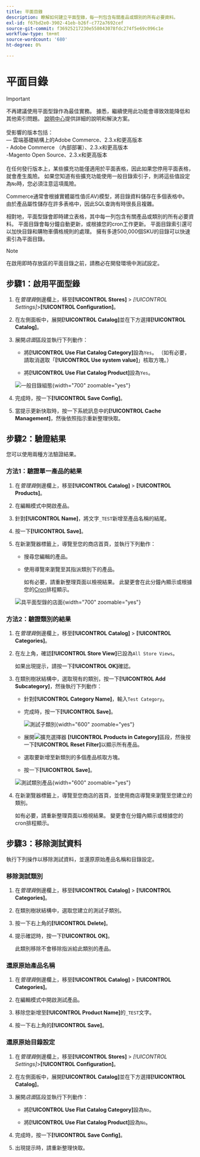 ```yaml
---
title: 平面目錄
description: 瞭解如何建立平面型錄，每一列包含有關產品或類別的所有必要資料。
exl-id: f67bd2e0-3902-41eb-b26f-c772a7692cef
source-git-commit: f36925217230e558043078fdc274f5e69c096c1e
workflow-type: tm+mt
source-wordcount: '680'
ht-degree: 0%

---
```


# 平面目錄

>[!IMPORTANT]
>
>不再建議使用平面型錄作為最佳實務。 據悉，繼續使用此功能會導致效能降低和其他索引問題。 [說明中心](https://experienceleague.adobe.com/docs/commerce-knowledge-base/kb/troubleshooting/miscellaneous/slow-performance-slow-and-long-running-crons.html?lang=zh-Hant)提供詳細的說明和解決方案。<br/><br/>受影響的版本包括：<br/> — 雲端基礎結構上的Adobe Commerce、2.3.x和更高版本<br/>- Adobe Commerce （內部部署）、2.3.x和更高版本<br/>-Magento Open Source、2.3.x和更高版本<br/><br/>在任何發行版本上，某些擴充功能僅適用於平面表格，因此如果您停用平面表格，就會產生風險。 如果您知道有些擴充功能使用一般目錄索引子，則將這些值設定為`No`時，您必須注意這項風險。

Commerce通常會根據實體屬性值(EAV)模型，將目錄資料儲存在多個表格中。 由於產品屬性儲存在許多表格中，因此SQL查詢有時很長且複雜。

相對地，平面型錄會即時建立表格，其中每一列包含有關產品或類別的所有必要資料。 平面目錄會每分鐘自動更新，或根據您的cron工作更新。 平面目錄索引還可以加快目錄和購物車價格規則的處理。 擁有多達500,000個SKU的目錄可以快速索引為平面目錄。

>[!NOTE]
>
>在啟用即時存放區的平面目錄之前，請務必在開發環境中測試設定。

## 步驟1：啟用平面型錄

1. 在&#x200B;_管理員_&#x200B;側邊欄上，移至&#x200B;**[!UICONTROL Stores]** > _[!UICONTROL Settings]_>**[!UICONTROL Configuration]**。

1. 在左側面板中，展開&#x200B;**[!UICONTROL Catalog]**&#x200B;並在下方選擇&#x200B;**[!UICONTROL Catalog]**。

1. 展開&#x200B;_店面_&#x200B;區段並執行下列動作：

   - 將&#x200B;**[!UICONTROL Use Flat Catalog Category]**&#x200B;設為`Yes`。 （如有必要，請取消選取「**[!UICONTROL Use system value]**」核取方塊。）

   - 將&#x200B;**[!UICONTROL Use Flat Catalog Product]**&#x200B;設為`Yes`。

   ![一般目錄組態](./assets/use-flat-catalog.png){width="700" zoomable="yes"}

1. 完成時，按一下&#x200B;**[!UICONTROL Save Config]**。

1. 當提示更新快取時，按一下系統訊息中的&#x200B;**[!UICONTROL Cache Management]**，然後依照指示重新整理快取。

## 步驟2：驗證結果

您可以使用兩種方法驗證結果。

### 方法1：驗證單一產品的結果

1. 在&#x200B;_管理員_&#x200B;側邊欄上，移至&#x200B;**[!UICONTROL Catalog]** > **[!UICONTROL Products]**。

1. 在編輯模式中開啟產品。

1. 針對&#x200B;**[!UICONTROL Name]**，將文字`_TEST`新增至產品名稱的結尾。

1. 按一下&#x200B;**[!UICONTROL Save]**。

1. 在新瀏覽器標籤上，導覽至您的商店首頁，並執行下列動作：

   - 搜尋您編輯的產品。

   - 使用導覽來瀏覽至其指派類別下的產品。

     如有必要，請重新整理頁面以檢視結果。 此變更會在此分鐘內顯示或根據您的[Cron](../systems/cron.md)排程顯示。

   ![具平面型錄的店面](./assets/storefront-flat-catalog-enabled.png){width="700" zoomable="yes"}

### 方法2：驗證類別的結果

1. 在&#x200B;_管理員_&#x200B;側邊欄上，移至&#x200B;**[!UICONTROL Catalog]** > **[!UICONTROL Categories]**。

1. 在左上角，確認&#x200B;**[!UICONTROL Store View]**&#x200B;已設為`All Store Views`。

   如果出現提示，請按一下&#x200B;**[!UICONTROL OK]**&#x200B;確認。

1. 在類別樹狀結構中，選取現有的類別，按一下&#x200B;**[!UICONTROL Add Subcategory]**，然後執行下列動作：

   - 針對&#x200B;**[!UICONTROL Category Name]**，輸入`Test Category`。

   - 完成時，按一下&#x200B;**[!UICONTROL Save]**。

     ![測試子類別](./assets/catalog-flat-test-category.png){width="600" zoomable="yes"}

   - 展開![擴充選擇器](../assets/icon-display-expand.png) **[!UICONTROL Products in Category]**&#x200B;區段，然後按一下&#x200B;**[!UICONTROL Reset Filter]**&#x200B;以顯示所有產品。

   - 選取要新增至新類別的多個產品核取方塊。

   - 按一下&#x200B;**[!UICONTROL Save]**。

   ![測試類別產品](./assets/catalog-flat-test-category-products.png){width="600" zoomable="yes"}

1. 在新瀏覽器標籤上，導覽至您商店的首頁，並使用商店導覽來瀏覽至您建立的類別。

   如有必要，請重新整理頁面以檢視結果。 變更會在分鐘內顯示或根據您的cron排程顯示。

## 步驟3：移除測試資料

執行下列操作以移除測試資料，並還原原始產品名稱和目錄設定。

### 移除測試類別

1. 在&#x200B;_管理員_&#x200B;側邊欄上，移至&#x200B;**[!UICONTROL Catalog]** > **[!UICONTROL Categories]**。

1. 在類別樹狀結構中，選取您建立的測試子類別。

1. 按一下右上角的&#x200B;**[!UICONTROL Delete]**。

1. 提示確認時，按一下&#x200B;**[!UICONTROL OK]**。

   此類別移除不會移除指派給此類別的產品。

### 還原原始產品名稱

1. 在&#x200B;_管理員_&#x200B;側邊欄上，移至&#x200B;**[!UICONTROL Catalog]** > **[!UICONTROL Categories]**。

1. 在編輯模式中開啟測試產品。

1. 移除您新增至&#x200B;**[!UICONTROL Product Name]**&#x200B;的`_TEST`文字。

1. 按一下右上角的&#x200B;**[!UICONTROL Save]**。

### 還原原始目錄設定

1. 在&#x200B;_管理員_&#x200B;側邊欄上，移至&#x200B;**[!UICONTROL Stores]** > _[!UICONTROL Settings]_>**[!UICONTROL Configuration]**。

1. 在左側面板中，展開&#x200B;**[!UICONTROL Catalog]**&#x200B;並在下方選擇&#x200B;**[!UICONTROL Catalog]**。

1. 展開&#x200B;_店面_&#x200B;區段並執行下列動作：

   - 將&#x200B;**[!UICONTROL Use Flat Catalog Category]**&#x200B;設為`No`。

   - 將&#x200B;**[!UICONTROL Use Flat Catalog Product]**&#x200B;設為`No`。

1. 完成時，按一下&#x200B;**[!UICONTROL Save Config]**。

1. 出現提示時，請重新整理快取。
